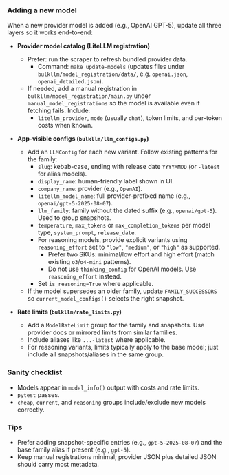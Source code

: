 ### Adding a new model

When a new provider model is added (e.g., OpenAI GPT-5), update all three layers so it works end-to-end:

- **Provider model catalog (LiteLLM registration)**
  - Prefer: run the scraper to refresh bundled provider data.
    - Command: `make update-models` (updates files under `bulkllm/model_registration/data/`, e.g. `openai.json`, `openai_detailed.json`).
  - If needed, add a manual registration in `bulkllm/model_registration/main.py` under `manual_model_registrations` so the model is available even if fetching fails. Include:
    - `litellm_provider`, `mode` (usually `chat`), token limits, and per-token costs when known.

- **App-visible configs (`bulkllm/llm_configs.py`)**
  - Add an `LLMConfig` for each new variant. Follow existing patterns for the family:
    - `slug`: kebab-case, ending with release date `YYYYMMDD` (or `-latest` for alias models).
    - `display_name`: human-friendly label shown in UI.
    - `company_name`: provider (e.g., `OpenAI`).
    - `litellm_model_name`: full provider-prefixed name (e.g., `openai/gpt-5-2025-08-07`).
    - `llm_family`: family without the dated suffix (e.g., `openai/gpt-5`). Used to group snapshots.
    - `temperature`, `max_tokens` or `max_completion_tokens` per model type, `system_prompt`, `release_date`.
    - For reasoning models, provide explicit variants using `reasoning_effort` set to `"low"`, `"medium"`, or `"high"` as supported.
      - Prefer two SKUs: minimal/low effort and high effort (match existing `o3`/`o4-mini` patterns).
      - Do not use `thinking_config` for OpenAI models. Use `reasoning_effort` instead.
    - Set `is_reasoning=True` where applicable.
  - If the model supersedes an older family, update `FAMILY_SUCCESSORS` so `current_model_configs()` selects the right snapshot.

- **Rate limits (`bulkllm/rate_limits.py`)**
  - Add a `ModelRateLimit` group for the family and snapshots. Use provider docs or mirrored limits from similar families.
  - Include aliases like `...-latest` where applicable.
  - For reasoning variants, limits typically apply to the base model; just include all snapshots/aliases in the same group.

### Sanity checklist
- Models appear in `model_info()` output with costs and rate limits.
- `pytest` passes.
- `cheap`, `current`, and `reasoning` groups include/exclude new models correctly.

### Tips
- Prefer adding snapshot-specific entries (e.g., `gpt-5-2025-08-07`) and the base family alias if present (e.g., `gpt-5`).
- Keep manual registrations minimal; provider JSON plus detailed JSON should carry most metadata.
